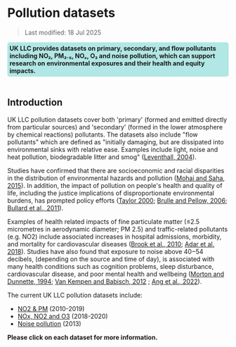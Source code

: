 # Pollution datasets

> Last modified: 18 Jul 2025

<div style="background-color: rgba(0, 178, 169, 0.3); padding: 5px; border-radius: 5px;"><strong>UK LLC provides datasets on primary, secondary, and flow pollutants including NO₂, PM₂.₅, NOₓ, O₃ and noise pollution, which can support research on environmental exposures and their health and equity impacts.</strong></div>  
<br>

## Introduction 

UK LLC pollution datasets cover both 'primary' (formed and emitted directly from particular sources) and 'secondary' (formed in the lower atmosphere by chemical reactions) pollutants. The datasets also include "flow pollutants" which are defined as "initially damaging, but are dissipated into environmental sinks with relative ease. Examples include light, noise and heat pollution, biodegradable litter and smog" ([Leventhall, 2004](https://journals.lww.com/nohe/pages/default.aspx)).

Studies have confirmed that there are socioeconomic and racial disparities in the distribution of environmental hazards and pollution ([Mohai and Saha, 2015](http://dx.doi.org/10.1088/1748-9326/10/12/125011)). In addition, the impact of pollution on people's health and quality of life, including the justice implications of disproportionate environmental burdens, has prompted policy efforts ([Taylor 2000](https://journals.sagepub.com/doi/abs/10.1177/0002764200043004003); [Brulle and Pellow, 2006](https://www.annualreviews.org/content/journals/10.1146/annurev.publhealth.27.021405.102124); [Bullard et al., 2011](https://www.annualreviews.org/content/journals/10.1146/annurev.publhealth.27.021405.102124)).


Examples of health related impacts of fine particulate matter (≤2.5 micrometres in aerodynamic diameter; PM 2.5) and traffic-related pollutants (e.g. NO2) include associated increases in hospital admissions, morbidity, and mortality for cardiovascular diseases ([Brook et al., 2010](https://www.ncbi.nlm.nih.gov/pubmed/20458016); [Adar et al. 2018](https://doi.org/10.1289/EHP2966)). Studies have also found that exposure to noise above 40‒54 decibels, (depending on the source and time of day), is associated with many health conditions such as cognition problems, sleep disturbance, cardiovascular disease, and poor mental health and wellbeing ([Morton and Dunnette, 1994](https://hero.epa.gov/hero/index.cfm/reference/details/reference_id/1371437); [Van Kempen and Babisch, 2012](https://journals.lww.com/jhypertension/fulltext/2012/06000/the_quantitative_relationship_between_road_traffic.4.aspx) ; [Ang et al., 2022](https://doi.org/10.1016/j.amepre.2022.02.020)).


The current UK LLC pollution datasets include:
- [NO2 & PM](../pollution_datasets/air_pollution_pm25_no2.md) (2010-2019)
- [NOx, NO2 and O3](../pollution_datasets/air_pollution_o3.md) (2018-2020)
- [Noise pollution](../pollution_datasets/noise_pollution.md) (2013)

**Please click on each dataset for more information.**




